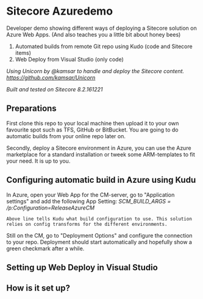 # Sitecore Azuredemo
Developer demo showing different ways of deploying a Sitecore solution on Azure Web Apps. (And also teaches you a little bit about honey bees)

1. Automated builds from remote Git repo using Kudo (code and Sitecore items)
2. Web Deploy from Visual Studio (only code)

*Using Unicorn by @kamsar to handle and deploy the Sitecore content.
https://github.com/kamsar/Unicorn*

*Built and tested on Sitecore 8.2.161221*

## Preparations
First clone this repo to your local machine then upload it to your own favourite spot such as TFS, GitHub or BitBucket. You are going to do automatic builds from your online repo later on.

Secondly, deploy a Sitecore environment in Azure, you can use the Azure marketplace for a standard installation or tweek some ARM-templates to fit your need. It is up to you.

## Configuring automatic build in Azure using Kudu
In Azure, open your Web App for the CM-server, go to "Application settings" and add the following App Setting:
*SCM_BUILD_ARGS = /p:Configuration=ReleaseAzureCM*
```
Above line tells Kudu what build configuration to use. This solution relies on config transforms for the different environments.
```

Still on the CM, go to "Deployment Options" and configure the connection to your repo. Deployment should start automatically and hopefully show a green checkmark after a while.

## Setting up Web Deploy in Visual Studio


## How is it set up?
